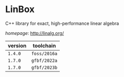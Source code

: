# LinBox

C++ library for exact, high-performance linear algebra

*homepage*: <http://linalg.org/>

version | toolchain
--------|----------
``1.4.0`` | ``foss/2016a``
``1.7.0`` | ``gfbf/2022a``
``1.7.0`` | ``gfbf/2023b``
